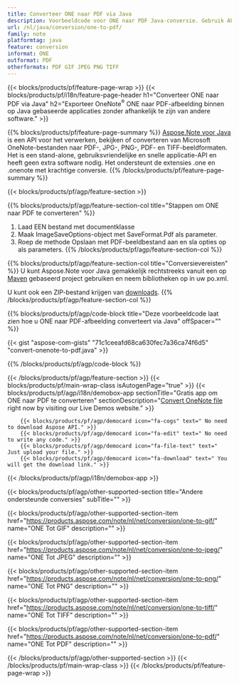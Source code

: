 ```yaml
---
title: Converteer ONE naar PDF via Java
description: Voorbeeldcode voor ONE naar PDF Java-conversie. Gebruik API-voorbeeldcode voor batch ONE-bestanden naar PDF-conversie binnen elke op Java gebaseerde applicatie. 
url: /nl/java/conversion/one-to-pdf/
family: note
platformtag: java
feature: conversion
informat: ONE
outformat: PDF
otherformats: PDF GIF JPEG PNG TIFF
---
```

{{< blocks/products/pf/feature-page-wrap >}}
{{< blocks/products/pf/i18n/feature-page-header h1="Converteer ONE naar PDF via Java" h2="Exporteer OneNote<sup>&reg;</sup> ONE naar PDF-afbeelding binnen op Java gebaseerde applicaties zonder afhankelijk te zijn van andere software." >}}

{{% blocks/products/pf/feature-page-summary %}}
[Aspose.Note voor Java](https://products.aspose.com/note/java/) is een API voor het verwerken, bekijken of converteren van Microsoft OneNote-bestanden naar PDF-, JPG-, PNG-, PDF- en TIFF-beeldformaten. Het is een stand-alone, gebruiksvriendelijke en snelle applicatie-API en heeft geen extra software nodig. Het ondersteunt de extensies .one en .onenote met krachtige conversie.
{{% /blocks/products/pf/feature-page-summary  %}}

{{< blocks/products/pf/agp/feature-section >}}

{{% blocks/products/pf/agp/feature-section-col title="Stappen om ONE naar PDF te converteren" %}}
1. Laad EEN bestand met documentklasse
2. Maak ImageSaveOptions-object met SaveFormat.Pdf als parameter.
3. Roep de methode Opslaan met PDF-beeldbestand aan en sla opties op als parameters.
{{% /blocks/products/pf/agp/feature-section-col %}}

{{% blocks/products/pf/agp/feature-section-col title="Conversievereisten" %}}
U kunt Aspose.Note voor Java gemakkelijk rechtstreeks vanuit een op [Maven](https://repository.aspose.com/webapp/#/artifacts/browse/tree/General/repo/com/aspose/aspose-note) gebaseerd project gebruiken en neem bibliotheken op in uw po.xml.

U kunt ook een ZIP-bestand krijgen van [downloads](https://downloads.aspose.com/note/java).
{{% /blocks/products/pf/agp/feature-section-col %}}

{{% blocks/products/pf/agp/code-block title="Deze voorbeeldcode laat zien hoe u ONE naar PDF-afbeelding converteert via Java" offSpacer="" %}}

{{< gist "aspose-com-gists" "71c1ceeafd68ca630fec7a36ca74f6d5" "convert-onenote-to-pdf.java" >}}

{{% /blocks/products/pf/agp/code-block %}}

{{< /blocks/products/pf/agp/feature-section >}}
{{< blocks/products/pf/main-wrap-class isAutogenPage="true" >}}
{{< blocks/products/pf/agp/i18n/demobox-app sectionTitle="Gratis app om ONE naar PDF te converteren" sectionDescription="[Convert OneNote file](https://products.aspose.app/note/conversion/onenote-to-pdf) right now by visiting our Live Demos website." >}}

        {{< blocks/products/pf/agp/democard icon="fa-cogs" text=" No need to download Aspose API." >}}
        {{< blocks/products/pf/agp/democard icon="fa-edit" text=" No need to write any code." >}}
        {{< blocks/products/pf/agp/democard icon="fa-file-text" text=" Just upload your file." >}}
        {{< blocks/products/pf/agp/democard icon="fa-download" text=" You will get the download link." >}}
		
{{< /blocks/products/pf/agp/i18n/demobox-app >}}

{{< blocks/products/pf/agp/other-supported-section title="Andere ondersteunde conversies" subTitle="" >}}

{{< blocks/products/pf/agp/other-supported-section-item href="https://products.aspose.com/note/nl/net/conversion/one-to-gif/" name="ONE Tot GIF" description="" >}}

{{< blocks/products/pf/agp/other-supported-section-item href="https://products.aspose.com/note/nl/net/conversion/one-to-jpeg/" name="ONE Tot JPEG" description="" >}}

{{< blocks/products/pf/agp/other-supported-section-item href="https://products.aspose.com/note/nl/net/conversion/one-to-png/" name="ONE Tot PNG" description="" >}}

{{< blocks/products/pf/agp/other-supported-section-item href="https://products.aspose.com/note/nl/net/conversion/one-to-tiff/" name="ONE Tot TIFF" description="" >}}

{{< blocks/products/pf/agp/other-supported-section-item href="https://products.aspose.com/note/nl/net/conversion/one-to-pdf/" name="ONE Tot PDF" description="" >}}



{{< /blocks/products/pf/agp/other-supported-section >}}
{{< /blocks/products/pf/main-wrap-class >}}
{{< /blocks/products/pf/feature-page-wrap >}}
